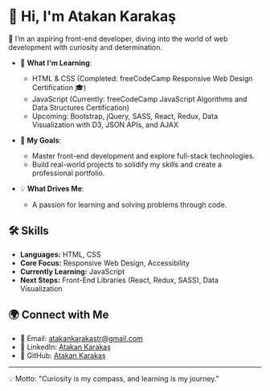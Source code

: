 # 👋 Hi, I'm Atakan Karakaş

🚀 I’m an aspiring front-end developer, diving into the world of web development with curiosity and determination.

- 🌱 **What I'm Learning**:
  - HTML & CSS (Completed: freeCodeCamp Responsive Web Design Certification 🎓)
  - JavaScript (Currently: freeCodeCamp JavaScript Algorithms and Data Structures Certification)
  - Upcoming: Bootstrap, jQuery, SASS, React, Redux, Data Visualization with D3, JSON APIs, and AJAX

- 🎯 **My Goals**:
  - Master front-end development and explore full-stack technologies.
  - Build real-world projects to solidify my skills and create a professional portfolio.

- 💡 **What Drives Me**:
  - A passion for learning and solving problems through code.

## 🛠 Skills
- **Languages:** HTML, CSS
- **Core Focus:** Responsive Web Design, Accessibility
- **Currently Learning:** JavaScript
- **Next Steps:** Front-End Libraries (React, Redux, SASS), Data Visualization

## 🌍 Connect with Me
- 📧 Email: [atakankarakastr@gmail.com](mailto:atakankarakastr@gmail.com)
- 🔗 LinkedIn: [Atakan Karakaş](https://www.linkedin.com/in/atakan-karakas-052457334/)
- 🌟 GitHub: [Atakan Karakaş](https://github.com/atakankarakastr)

---
💡 Motto: "Curiosity is my compass, and learning is my journey."
